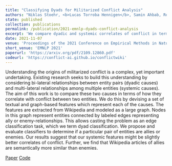 ```yaml
---
title: "Classifying Dyads for Militarized Conflict Analysis"
authors: "Niklas Stoehr, <b>Lucas Torroba Hennigen</b>, Samin Ahbab, Robert West, Ryan Cotterell"
state: published
collection: publications
permalink: /publication/2021-emnlp-dyads-conflict-analysis
excerpt: 'We compare dyadic and systemic correlates of conflict in terms of their ability to infer if two entities are allies or enemies. Our results suggests that our systemic features appear to be more correlated.'
date: 2021-11-07
venue: 'Proceedings of the 2021 Conference on Empirical Methods in Natural Language Processing'
short_venue: 'EMNLP 2021'
paperurl: 'https://arxiv.org/pdf/2109.12860.pdf'
codeurl: 'https://conflict-ai.github.io/conflictwiki'
---
```

Understanding the origins of militarized conflict is a complex, yet important undertaking. Existing research seeks to build this understanding by considering bi-lateral relationships between entity pairs (dyadic causes) and multi-lateral relationships among multiple entities (systemic causes). The aim of this work is to compare these two causes in terms of how they correlate with conflict between two entities. We do this by devising a set of textual and graph-based features which represent each of the causes. The features are extracted from Wikipedia and modeled as a large graph. Nodes in this graph represent entities connected by labeled edges representing ally or enemy-relationships. This allows casting the problem as an edge classification task, which we term dyad classification. We propose and evaluate classifiers to determine if a particular pair of entities are allies or enemies. Our results suggest that our systemic features might be slightly better correlates of conflict. Further, we find that Wikipedia articles of allies are semantically more similar than enemies.

<a class="link-button paper-button" href="https://aclanthology.org/2021.emnlp-main.613.pdf">Paper</a>
<a class="link-button code-button" href="https://conflict-ai.github.io/conflictwiki">Code</a>
